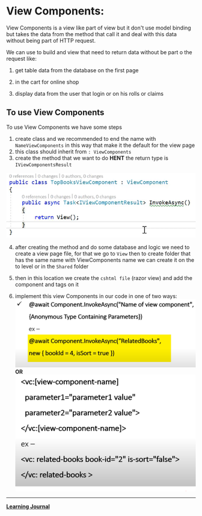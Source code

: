 # View Components:
View Components is a view like part of view but it don't use model binding but takes the data from the method that call it and deal with this data without being part of HTTP request.



We can use to build and view that need to return data without be part o the request like:

1. get table data from the database on the first page

2. in the cart for online shop

3. display data from the user that login or on his rolls or claims


## To use View Components

To use View Components we have some steps 
1. create class and we recommended to end the name with `NameViewComponents` in this way that make it the default for the view page 
2. this class should inherit from `: ViewComponents`
3. create the method that we want to do **HENT** the return type is `IViewComponentsResult`


![img](./viewClass.PNG)

4. after creating the method and do some database and logic we need to create a view page file, for that we go to `View` then to create folder that has the same name with ViewComponents name we can create it on the to level or in the `Shared` folder
5. then in this location we create the `cshtml file` (razor view) and add the component and tags on it 

6. implement this view Components in our code in one of two ways:   
![](./useViewComponenet1.PNG)   **OR**
![](./useViewComponenet2.PNG)

 ----------------------
**[Learning Journal](./LearningJournal.md)**

